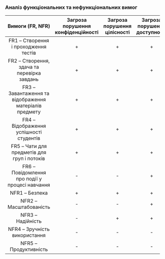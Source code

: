 ### Аналіз функціональних та нефункціональних вимог

|                    Вимоги (FR, NFR)                    		| Загроза  порушення  конфіденційності 	| Загроза порушення цілісності 	| Загроза порушення доступності 	|
|:-------------------------------------------------------------:	|:-------------------------------------------:|:----------------------------------:|:----------------------------------:|
| FR1 – Створення і проходження тестів                   		|                	   +             	     	|              	 +              	|            	  +               	|
| FR2 – Створення, здача та перевірка завдань            	|         		   +                  		|              	 +              	|                	  +            	|
| FR3 – Завантаження та відображення матеріалів предмету 	|     	                +                  		|                         +    		|             	  +               	|
| FR4 – Відображення успішності студентів                		|        	                +                  		|              	 +              	|             	  +               	|
| FR5 – Чати для предметів для груп і потоків            		|                           +                  		|                         +    		|             	  +               	|
| FR6 – Повідомлення про події у процесі навчання        	|                            -          		|                         -   		|             	  +               	|
| NFR1 – Безпека                                         		|                   	   +                  		|              	 +              	|            	  +               	|
| NFR2 – Масштабованість                                 		|                           -          		|                         -    		|             	  +               	|
| NFR3 – Надійність                                      		|                           -           		|              	 +              	|             	  +               	|
| NFR4 – Зручність використання                          		|                           -            		|                         -     		|                        	  -	       	|
| NFR5 – Продуктивність                                  		|                           -           		|                         -     		|                          -      		|
